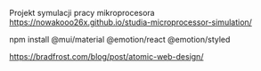 Projekt symulacji pracy mikroprocesora
https://nowakooo26x.github.io/studia-microprocessor-simulation/

npm install @mui/material @emotion/react @emotion/styled

https://bradfrost.com/blog/post/atomic-web-design/

